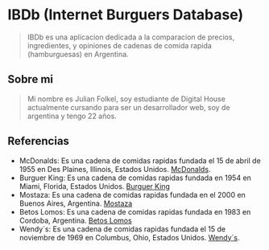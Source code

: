 # IBDb (Internet Burguers Database)
> IBDb es una aplicacion dedicada a la comparacion de precios, ingredientes, y opiniones de cadenas de comida rapida (hamburguesas) en Argentina. 

## Sobre mi
> Mi nombre es Julian Folkel, soy estudiante de Digital House actualmente cursando para ser un desarrollador web, soy de argentina y tengo 22 años.

## Referencias
- McDonalds: Es una cadena de comidas rapidas fundada el 15 de abril de 1955 en Des Plaines, Illinois, Estados Unidos. [McDonalds](https://www.mcdonalds.com.ar/).
- Burguer King: Es una cadena de comidas rapidas fundada en 1954 en Miami, Florida, Estados Unidos. [Burguer King](https://www.burgerking.com.ar/)
- Mostaza: Es una cadena de comidas rapidas fundada en el 2000 en Buenos Aires, Argentina. [Mostaza](https://www.mostazaweb.com.ar/)
- Betos Lomos: Es una cadena de comidas rapidas fundada en 1983 en Cordoba, Argentina. [Betos Lomos](https://betos.com.ar/)
- Wendy´s: Es una cadena de comidas rapidas fundada el 15 de noviembre de 1969 en Columbus, Ohio, Estados Unidos. [Wendy´s](https://www.wendys.com.ar/).
